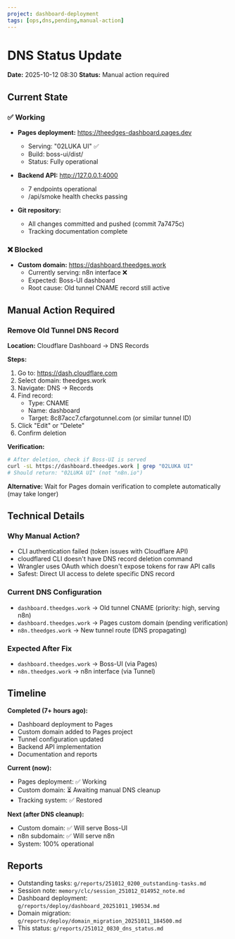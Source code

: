 ```yaml
---
project: dashboard-deployment
tags: [ops,dns,pending,manual-action]
---
```


# DNS Status Update

**Date:** 2025-10-12 08:30
**Status:** Manual action required

## Current State

### ✅ Working
- **Pages deployment:** https://theedges-dashboard.pages.dev
  - Serving: "02LUKA UI" ✅
  - Build: boss-ui/dist/
  - Status: Fully operational

- **Backend API:** http://127.0.0.1:4000
  - 7 endpoints operational
  - /api/smoke health checks passing

- **Git repository:**
  - All changes committed and pushed (commit 7a7475c)
  - Tracking documentation complete

### ❌ Blocked
- **Custom domain:** https://dashboard.theedges.work
  - Currently serving: n8n interface ❌
  - Expected: Boss-UI dashboard
  - Root cause: Old tunnel CNAME record still active

## Manual Action Required

### Remove Old Tunnel DNS Record

**Location:** Cloudflare Dashboard → DNS Records

**Steps:**
1. Go to: https://dash.cloudflare.com
2. Select domain: theedges.work
3. Navigate: DNS → Records
4. Find record:
   - Type: CNAME
   - Name: dashboard
   - Target: 8c87acc7.cfargotunnel.com (or similar tunnel ID)
5. Click "Edit" or "Delete"
6. Confirm deletion

**Verification:**
```bash
# After deletion, check if Boss-UI is served
curl -sL https://dashboard.theedges.work | grep "02LUKA UI"
# Should return: "02LUKA UI" (not "n8n.io")
```

**Alternative:** Wait for Pages domain verification to complete automatically (may take longer)

## Technical Details

### Why Manual Action?
- CLI authentication failed (token issues with Cloudflare API)
- cloudflared CLI doesn't have DNS record deletion command
- Wrangler uses OAuth which doesn't expose tokens for raw API calls
- Safest: Direct UI access to delete specific DNS record

### Current DNS Configuration
- `dashboard.theedges.work` → Old tunnel CNAME (priority: high, serving n8n)
- `dashboard.theedges.work` → Pages custom domain (pending verification)
- `n8n.theedges.work` → New tunnel route (DNS propagating)

### Expected After Fix
- `dashboard.theedges.work` → Boss-UI (via Pages)
- `n8n.theedges.work` → n8n interface (via Tunnel)

## Timeline

**Completed (7+ hours ago):**
- Dashboard deployment to Pages
- Custom domain added to Pages project
- Tunnel configuration updated
- Backend API implementation
- Documentation and reports

**Current (now):**
- Pages deployment: ✅ Working
- Custom domain: ⏳ Awaiting manual DNS cleanup
- Tracking system: ✅ Restored

**Next (after DNS cleanup):**
- Custom domain: ✅ Will serve Boss-UI
- n8n subdomain: ✅ Will serve n8n
- System: 100% operational

## Reports
- Outstanding tasks: `g/reports/251012_0200_outstanding-tasks.md`
- Session note: `memory/clc/session_251012_014952_note.md`
- Dashboard deployment: `g/reports/deploy/dashboard_20251011_190534.md`
- Domain migration: `g/reports/deploy/domain_migration_20251011_184500.md`
- This status: `g/reports/251012_0830_dns_status.md`
